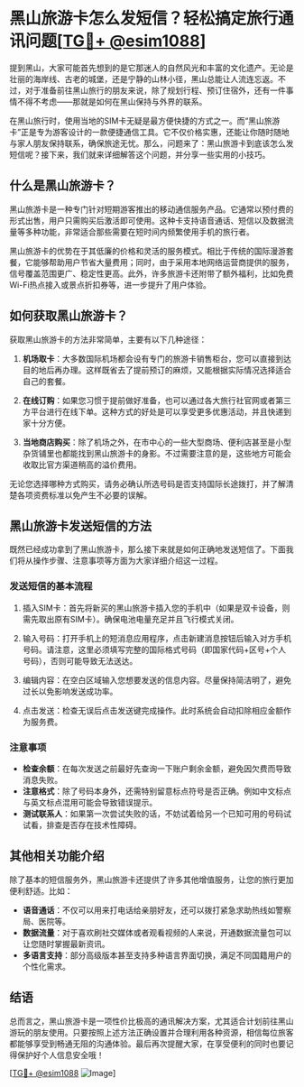 # 黑山旅游卡怎么发短信？轻松搞定旅行通讯问题[[TG💪+ @esim1088](https://t.me/s/esim1088)]

提到黑山，大家可能首先想到的是它那迷人的自然风光和丰富的文化遗产。无论是壮丽的海岸线、古老的城堡，还是宁静的山林小径，黑山总能让人流连忘返。不过，对于准备前往黑山旅行的朋友来说，除了规划行程、预订住宿外，还有一件事情不得不考虑——那就是如何在黑山保持与外界的联系。

在黑山旅行时，使用当地的SIM卡无疑是最方便快捷的方式之一。而“黑山旅游卡”正是专为游客设计的一款便捷通信工具。它不仅价格实惠，还能让你随时随地与家人朋友保持联系，确保旅途无忧。那么，问题来了：黑山旅游卡到底该怎么发短信呢？接下来，我们就来详细解答这个问题，并分享一些实用的小技巧。

## 什么是黑山旅游卡？

黑山旅游卡是一种专门针对短期游客推出的移动通信服务产品。它通常以预付费的形式出售，用户只需购买后激活即可使用。这种卡支持语音通话、短信以及数据流量等多种功能，非常适合那些需要在短时间内频繁使用手机的旅行者。

黑山旅游卡的优势在于其低廉的价格和灵活的服务模式。相比于传统的国际漫游套餐，它能够帮助用户节省大量费用；同时，由于采用本地网络运营商提供的服务，信号覆盖范围更广、稳定性更高。此外，许多旅游卡还附带了额外福利，比如免费Wi-Fi热点接入或景点折扣券等，进一步提升了用户体验。

## 如何获取黑山旅游卡？

获取黑山旅游卡的方法非常简单，主要有以下几种途径：

1. **机场取卡**：大多数国际机场都会设有专门的旅游卡销售柜台，您可以直接到达目的地后再办理。这样既省去了提前预订的麻烦，又能根据实际情况选择适合自己的套餐。

2. **在线订购**：如果您习惯于提前做好准备，也可以通过各大旅行社官网或者第三方平台进行在线下单。这种方式的好处是可以享受更多优惠活动，并且快递到家十分方便。

3. **当地商店购买**：除了机场之外，在市中心的一些大型商场、便利店甚至是小型杂货铺里也都能找到黑山旅游卡的身影。不过需要注意的是，这些地方可能会收取比官方渠道稍高的溢价费用。

无论您选择哪种方式购买，请务必确认所选号码是否支持国际长途拨打，并了解清楚各项资费标准以免产生不必要的误解。

## 黑山旅游卡发送短信的方法

既然已经成功拿到了黑山旅游卡，那么接下来就是如何正确地发送短信了。下面我们将从操作步骤、注意事项等方面为大家详细介绍这一过程。

### 发送短信的基本流程

1. 插入SIM卡：首先将新买的黑山旅游卡插入您的手机中（如果是双卡设备，则需先取出原有SIM卡）。确保电池电量充足并且飞行模式关闭。

2. 输入号码：打开手机上的短消息应用程序，点击新建消息按钮后输入对方手机号码。请注意，这里必须填写完整的国际格式号码（即国家代码+区号+个人号码），否则可能导致无法送达。

3. 编辑内容：在空白区域输入您想要发送的信息内容。尽量保持简洁明了，避免过长以免影响发送成功率。

4. 点击发送：检查无误后点击发送键完成操作。此时系统会自动扣除相应金额作为服务费。

### 注意事项

- **检查余额**：在每次发送之前最好先查询一下账户剩余金额，避免因欠费而导致消息失败。
- **注意格式**：除了号码本身外，还需特别留意标点符号是否正确。例如中文标点与英文标点混用可能会导致错误提示。
- **测试联系人**：如果第一次尝试失败的话，不妨试着给另一个已知可用的号码试试看，排查是否存在技术性障碍。

## 其他相关功能介绍

除了基本的短信服务外，黑山旅游卡还提供了许多其他增值服务，让您的旅行更加便利舒适。比如：

- **语音通话**：不仅可以用来打电话给亲朋好友，还可以拨打紧急求助热线如警察局、医院等。
- **数据流量**：对于喜欢刷社交媒体或者观看视频的人来说，开通数据流量包可以让您随时掌握最新资讯。
- **多语言支持**：部分高级版本甚至支持多种语言界面切换，满足不同国籍用户的个性化需求。

## 结语

总而言之，黑山旅游卡是一项性价比极高的通讯解决方案，尤其适合计划前往黑山游玩的朋友使用。只要按照上述方法正确设置并合理利用各种资源，相信每位旅客都能够享受到畅通无阻的沟通体验。最后再次提醒大家，在享受便利的同时也要记得保护好个人信息安全哦！

[[TG💪+ @esim1088](https://t.me/s/esim1088) ![Image](https://i.postimg.cc/4NQfJmqS/Snipaste-2025-05-13-00-14-12.png)]